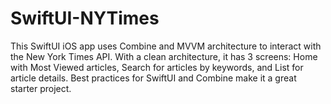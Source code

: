 # SwiftUI-NYTimes
This SwiftUI iOS app uses Combine and MVVM architecture to interact with the New York Times API. With a clean architecture, it has 3 screens: Home with Most Viewed articles, Search for articles by keywords, and List for article details. Best practices for SwiftUI and Combine make it a great starter project.
